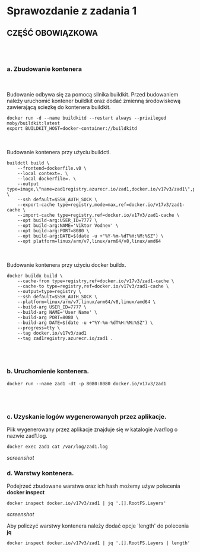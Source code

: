 # Sprawozdanie z zadania 1

## CZĘŚĆ OBOWIĄZKOWA
<br/><br/>
### a. Zbudowanie kontenera
<br/><br/>
Budowanie odbywa się za pomocą silnika buildkit. Przed budowaniem należy uruchomić kontener buildkit oraz dodać zmienną środowiskową zawierającą scieżkę do kontenera buildkit.   
```
docker run -d --name buildkitd --restart always --privileged moby/buildkit:latest
export BUILDKIT_HOST=docker-container://buildkitd
```
<br/><br/>
Budowanie kontenera przy użyciu buildctl.
```
buildctl build \
    --frontend=dockerfile.v0 \
    --local context=. \
    --local dockerfile=. \
    --output type=image,\"name=zad1registry.azurecr.io/zad1,docker.io/v17v3/zad1\",push=true \
    --ssh default=$SSH_AUTH_SOCK \
    --export-cache type=registry,mode=max,ref=docker.io/v17v3/zad1-cache \
    --import-cache type=registry,ref=docker.io/v17v3/zad1-cache \
    --opt build-arg:USER_ID=7777 \
    --opt build-arg:NAME='Viktor Vodnev' \
    --opt build-arg:PORT=8080 \
    --opt build-arg:DATE=$(date -u +"%Y-%m-%dT%H:%M:%SZ") \
    --opt platform=linux/arm/v7,linux/arm64/v8,linux/amd64
```
<br/><br/>
Budowanie kontenera przy użyciu docker buildx.
```
docker buildx build \
    --cache-from type=registry,ref=docker.io/v17v3/zad1-cache \
    --cache-to type=registry,ref=docker.io/v17v3/zad1-cache \
    --output=type=registry \
    --ssh default=$SSH_AUTH_SOCK \
    --platform=linux/arm/v7,linux/arm64/v8,linux/amd64 \
    --build-arg USER_ID=7777 \
    --build-arg NAME='User Name' \
    --build-arg PORT=8080 \
    --build-arg DATE=$(date -u +"%Y-%m-%dT%H:%M:%SZ") \
    --progress=tty \
    --tag docker.io/v17v3/zad1
    --tag zad1registry.azurecr.io/zad1 .
```
<br/><br/>
### b. Uruchomienie kontenera.
```
docker run --name zad1 -dt -p 8080:8080 docker.io/v17v3/zad1
```
<br/><br/>
### c. Uzyskanie logów wygenerowanych przez aplikacje.
Plik wygenerowany przez aplikacje znajduje się w katalogie /var/log o nazwie zad1.log.
```
docker exec zad1 cat /var/log/zad1.log
```
*screenshot*
### d. Warstwy kontenera.
Podejrzeć zbudowane warstwa oraz ich hash możemy używ polecenia **docker inspect**
```
docker inspect docker.io/v17v3/zad1 | jq '.[].RootFS.Layers'
```
*screenshot*

Aby policzyć warstwy kontenera należy dodać opcje 'length' do polecenia **jq**
```
docker inspect docker.io/v17v3/zad1 | jq '.[].RootFS.Layers | length'
```
